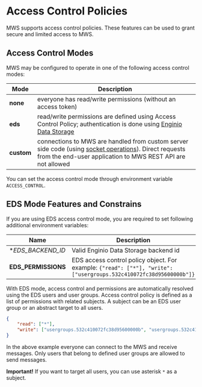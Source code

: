 # Access Control Policies

MWS supports access control policies. These features can be used to grant secure and limited access to MWS.

## Access Control Modes

MWS may be configured to operate in one of the following access control modes:

| Mode | Description |
| ---- | ----------- |
| **none** | everyone has read/write permissions (without an access token) |
| **eds** | read/write permissions are defined using Access Control Policy; authentication is done using [Enginio Data Storage](http://qtcloudservices.com/products/enginio-data-storage/) |
| **custom** | connections to MWS are handled from custom server side code (using [socket operations](socket-operations.md)). Direct requests from the end-user application to MWS REST API are not allowed |

You can set the access control mode through environment variable ``ACCESS_CONTROL``.

## EDS Mode Features and Constrains

If you are using EDS access control mode, you are required to set following additional environment variables:

| Name     | Description |
| -------- | ----------- |
| **EDS_BACKEND_ID* | Valid Enginio Data Storage backend id |
| **EDS_PERMISSIONS** | EDS access control policy object. For example: ``{"read": ["*"], "write": ["usergroups.532c410072fc38d95600000b"]}``

With EDS mode, access control and permissions are automatically resolved using the EDS users and user groups. Access control policy is defined as a list of permissions with related subjects. A subject can be an EDS user group or an abstract target to all users.

```json
{
    "read": ["*"],
    "write": ["usergroups.532c410072fc38d95600000b", "usergroups.532c410072fc38d95600000c"]
}
```

In the above example everyone can connect to the MWS and receive messages. Only users that belong to defined user groups are allowed to send messages.

**Important!** If you want to target all users, you can use asterisk `*` as a subject.
